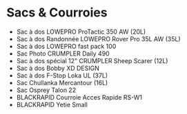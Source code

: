 # Sacs & Courroies

- Sac à dos LOWEPRO ProTactic 350 AW (20L)
- Sac à dos Randonnée LOWEPRO Rover Pro 35L AW (35L)
- Sac à dos LOWEPRO fast pack 100
- Sac Photo CRUMPLER Daily 490
- Sac à dos spécial 12" CRUMPLER Sheep Scarer (12L)
- Sac à dos Bobby XD DESIGN
- Sac à dos F-Stop Loka UL (37L)
- Sac Chullanka Mercantour (16L)
- Sac Osprey Talon 22
- BLACKRAPID Courroie Acces Rapide RS-W1
- BLACKRAPID Yetie Small
